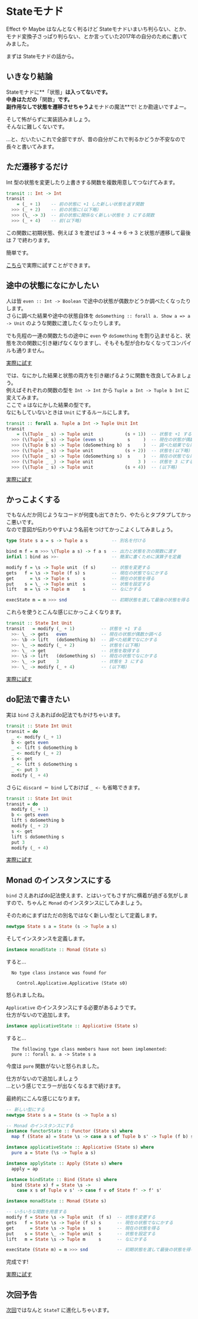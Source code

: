 # Stateモナド

Effect や Maybe はなんとなく判るけど Stateモナドいまいち判らない、とか、モナド変換子さっぱり判らない、とか言っていた2017年の自分のために書いてみました。  

まずは Stateモナドの話から。

## いきなり結論

Stateモナドに**「状態」**は入ってないです。  
中身はただの**「関数」**です。  
副作用なしで状態を遷移させちゃうよ**モナドの魔法**で! とか勘違いですよー。

そして怖がらずに実装読みましょう。  
そんなに難しくないです。

…と、だいたいこれで全部ですが、昔の自分がこれで判るかどうか不安なので長々と書いてみます。

## ただ遷移するだけ

Int 型の状態を変更したり上書きする関数を複数用意してつなげてみます。

```haskell
transit :: Int -> Int
transit
    = (_ + 1)    -- 前の状態に +1 した新しい状態を返す関数
  >>> (_ + 2)    -- 前の状態に(以下略)
  >>> (\_ -> 3)  -- 前の状態に関係なく新しい状態を 3 にする関数
  >>> (_ + 4)    -- 前(以下略)
```

この関数に初期状態、例えば 3 を渡せば 3 → 4 → 6 → 3 と状態が遷移して最後は 7 で終わります。

簡単です。

[こちら](https://try.purescript.han-sel.com/?gist=ffb9f03650cd58cd0e70f2fd69134e36)で実際に試すことができます。

## 途中の状態になにかしたい

人は皆 `even :: Int -> Boolean` で途中の状態が偶数かどうか調べたくなったりします。  
さらに調べた結果や途中の状態自体を `doSomething :: forall a. Show a => a -> Unit` のような関数に渡したくなったりします。

でも先程の一連の関数たちの途中に `even` や `doSomething` を割り込ませると、状態を次の関数に引き継げなくなりますし、そもそも型が合わなくなってコンパイルも通りません。

[実際に試す](https://try.purescript.han-sel.com/?gist=7388980e85b9da492db4d06d050fb9fc)

では、なにかした結果と状態の両方を引き継げるように関数を改良してみましょう。  
例えばそれぞれの関数の型を `Int -> Int` から `Tuple a Int -> Tuple b Int` に変えてみます。  
ここで `a` はなにかした結果の型です。  
なにもしていないときは `Unit` にするルールにします。

```Haskell
transit :: forall a. Tuple a Int -> Tuple Unit Int
transit
    = (\(Tuple _ s) -> Tuple unit            (s + 1))  -- 状態を +1 する
  >>> (\(Tuple _ s) -> Tuple (even s)         s     )  -- 現在の状態が偶数か調べる
  >>> (\(Tuple b s) -> Tuple (doSomething b)  s     )  -- 調べた結果でなにかする
  >>> (\(Tuple _ s) -> Tuple unit            (s + 2))  -- 状態を(以下略)
  >>> (\(Tuple _ s) -> Tuple (doSomething s)  s     )  -- 現在の状態でなにかする
  >>> (\(Tuple _ _) -> Tuple unit                 3 )  -- 状態を 3 にする
  >>> (\(Tuple _ s) -> Tuple unit            (s + 4))  -- (以下略)
```

[実際に試す](https://try.purescript.han-sel.com/?gist=9a8c0100f5dfbd388ce897e36b5eb1e2)

## かっこよくする

でもなんだか同じようなコードが何度も出てきたり、やたらとタプタプしてかっこ悪いです。  
なので意図が伝わりやすいよう名前をつけてかっこよくしてみましょう。

```haskell
type State s a = s -> Tuple a s         -- 別名を付ける

bind m f = m >>> \(Tuple a s) -> f a s  -- 出力と状態を次の関数に渡す
infixl 1 bind as >>-                    -- 簡潔に書くために演算子を定義

modify f = \s -> Tuple unit  (f s)      -- 状態を変更する
gets   f = \s -> Tuple (f s) s          -- 現在の状態でなにかする
get      = \s -> Tuple s     s          -- 現在の状態を得る
put    s = \_ -> Tuple unit  s          -- 状態を設定する
lift   m = \s -> Tuple m     s          -- なにかする

execState m = m >>> snd                 -- 初期状態を渡して最後の状態を得る
```

これらを使うとこんな感じにかっこよくなります。

```haskell
transit :: State Int Unit
transit   = modify (_ + 1)          -- 状態を +1 する
  >>- \_ -> gets   even             -- 現在の状態が偶数か調べる
  >>- \b -> lift   (doSomething b)  -- 調べた結果でなにかする
  >>- \_ -> modify (_ + 2)          -- 状態を(以下略)
  >>- \_ -> get                     -- 状態を取得する
  >>- \s -> lift   (doSomething s)  -- 現在の状態でなにかする
  >>- \_ -> put    3                -- 状態を 3 にする
  >>- \_ -> modify (_ + 4)          -- (以下略)
```

[実際に試す](https://try.purescript.han-sel.com/?gist=761235a95b0354e8ba81dc43f4164cfc)

## do記法で書きたい

実は `bind` さえあればdo記法でもかけちゃいます。

```haskell
transit :: State Int Unit
transit = do
  _ <- modify (_ + 1)
  b <- gets even
  _ <- lift $ doSomething b
  _ <- modify (_ + 2)
  s <- get
  _ <- lift $ doSomething s
  _ <- put 3
  modify (_ + 4)
```

さらに `discard ＝ bind` しておけば `_ <-` も省略できます。

```haskell
transit :: State Int Unit
transit = do
  modify (_ + 1)
  b <- gets even
  lift $ doSomething b
  modify (_ + 2)
  s <- get
  lift $ doSomething s
  put 3
  modify (_ + 4)
```

[実際に試す](https://try.purescript.han-sel.com/?gist=47df53fcd108470a573f6f6ee740c696)

## Monad のインスタンスにする

`bind` さえあればdo記法使えます、とはいってもさすがに横着が過ぎる気がしますので、ちゃんと `Monad` のインスタンスにしてみましょう。

そのためにまずはただの別名ではなく新しい型として定義します。

```haskell
newtype State s a = State (s -> Tuple a s)
```

そしてインスタンスを定義します。

```haskell
instance monadState :: Monad (State s)
```

すると…

```
  No type class instance was found for

    Control.Applicative.Applicative (State s0)
```

怒られましたね。

`Applicative` のインスタンスにする必要があるようです。  
仕方がないので追加します。

```haskell
instance applicativeState :: Applicative (State s)
```

すると…

```
  The following type class members have not been implemented:
  pure :: forall a. a -> State s a
```

今度は `pure` 関数がないと怒られました。

仕方がないので追加しましょう  
…という感じでエラーが出なくなるまで続けます。

最終的にこんな感じになります。

```haskell
-- 新しい型にする
newtype State s a = State (s -> Tuple a s)

-- Monad のインスタンスにする
instance functorState :: Functor (State s) where
  map f (State a) = State \s -> case a s of Tuple b s' -> Tuple (f b) s'

instance applicativeState :: Applicative (State s) where
  pure a = State (\s -> Tuple a s)

instance applyState :: Apply (State s) where
  apply = ap

instance bindState :: Bind (State s) where
  bind (State x) f = State \s ->
    case x s of Tuple v s' -> case f v of State f' -> f' s'

instance monadState :: Monad (State s)

-- いろいろな関数を用意する
modify f = State \s -> Tuple unit  (f s)  -- 状態を変更する
gets   f = State \s -> Tuple (f s) s      -- 現在の状態でなにかする
get      = State \s -> Tuple s     s      -- 現在の状態を得る
put    s = State \_ -> Tuple unit  s      -- 状態を設定する
lift   m = State \s -> Tuple m     s      -- なにかする

execState (State m) = m >>> snd           -- 初期状態を渡して最後の状態を得る
```

完成です!

[実際に試す](https://try.purescript.han-sel.com/?gist=30f166595eab37a41de5eaad9fb30975)

## 次回予告

[次回](/purescript/tips/statet-monad)ではなんと `StateT` に進化しちゃいます。
